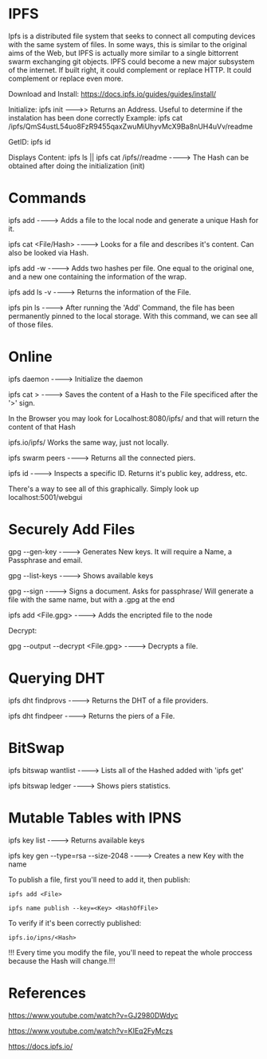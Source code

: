 # IPFS

Ipfs is a distributed file system that seeks to connect all computing devices with the same system of files. In some ways, this is similar to the original aims of the Web, but IPFS is actually more similar to a single bittorrent swarm exchanging git objects. IPFS could become a new major subsystem of the internet. If built right, it could complement or replace HTTP. It could complement or replace even more. 

Download and Install: https://docs.ipfs.io/guides/guides/install/

Initialize: ipfs init   --->> Returns an Address. Useful to determine if the instalation has been done correctly Example: ipfs cat /ipfs/QmS4ustL54uo8FzR9455qaxZwuMiUhyvMcX9Ba8nUH4uVv/readme

GetID: ipfs id

Displays Content: ipfs ls <HashProvided> || ipfs cat /ipfs/<HashProvided>/readme ----> The Hash can be obtained after doing the initialization (init)

# Commands

ipfs add <File> ----> Adds a file to the local node and generate a unique Hash for it.

ipfs cat <File/Hash> ----> Looks for a file and describes it's content. Can also be looked via Hash.

ipfs add -w <File> ----> Adds two hashes per file. One equal to the original one, and a new one containing the information of the wrap.

ipfs add ls -v <Hash> ----> Returns the information of the File.

ipfs pin ls ----> After running the 'Add' Command, the file has been permanently pinned to the local storage. With this command, we can see all of those files.


# Online 

ipfs daemon ----> Initialize the daemon

ipfs cat <Hash> > <Name> ----> Saves the content of a Hash to the File specificed after the '>' sign.

In the Browser you may look for Localhost:8080/ipfs/<Hash> and that will return the content of that Hash

ipfs.io/ipfs/<Hash> Works the same way, just not locally.

ipfs swarm peers ----> Returns all the connected piers.

ipfs id <ID> ----> Inspects a specific ID. Returns it's public key, address, etc.

There's a way to see all of this graphically. Simply look up localhost:5001/webgui


# Securely Add Files 

gpg --gen-key ----> Generates New keys. It will require a Name, a Passphrase and email.

gpg --list-keys ----> Shows available keys

gpg --sign <Document> ----> Signs a document. Asks for passphrase/
	Will generate a file with the same name, but with a .gpg at the end

ipfs add <File.gpg> ----> Adds the encripted file to the node

Decrypt:

gpg --output <FileToGenerate> --decrypt <File.gpg> ----> Decrypts a file.


# Querying DHT 

ipfs dht findprovs <Hash> ----> Returns the DHT of a file providers.

ipfs dht findpeer <ID> ----> Returns the piers of a File.


# BitSwap 

ipfs bitswap wantlist ----> Lists all of the Hashed added with 'ipfs get'

ipfs bitswap ledger <id> ----> Shows piers statistics.


# Mutable Tables with IPNS

ipfs key list ----> Returns available keys

ipfs key gen --type=rsa --size-2048 <Name> ----> Creates a new Key with the name <Name>


To publish a file, first you'll need to add it, then publish:

	ipfs add <File>
	
	ipfs name publish --key=<Key> <HashOfFile>

To verify if it's been correctly published:

	ipfs.io/ipns/<Hash>

!!! Every time you modify the file, you'll need to repeat the whole proccess because the Hash will change.!!!


# References 

https://www.youtube.com/watch?v=GJ2980DWdyc

https://www.youtube.com/watch?v=KIEq2FyMczs

https://docs.ipfs.io/

